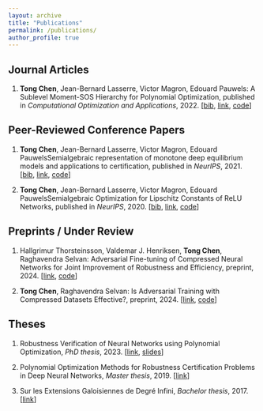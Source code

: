 ```yaml
---
layout: archive
title: "Publications"
permalink: /publications/
author_profile: true
---
```


Journal Articles
---
1. **Tong Chen**, Jean-Bernard Lasserre, Victor Magron, Edouard Pauwels: A Sublevel Moment-SOS Hierarchy for Polynomial Optimization, published in *Computational Optimization and Applications*, 2022. [[bib](https://tongchen779.github.io/ref/2022-01-Sublevel.bib), [link](https://doi.org/10.1007/s10589-021-00325-z), [code](https://github.com/TongCHEN779/MultiMomOpt)]

Peer-Reviewed Conference Papers
---
1. **Tong Chen**, Jean-Bernard Lasserre, Victor Magron, Edouard PauwelsSemialgebraic representation of monotone deep equilibrium models and applications to certification, published in *NeurIPS*, 2021. [[bib](https://tongchen779.github.io/ref/2021-12-SemiMonDEQ.bib), [link](https://proceedings.neurips.cc/paper_files/paper/2021/file/e3b21256183cf7c2c7a66be163579d37-Paper.pdf), [code](https://github.com/TongCHEN779/CertMON)]

1. **Tong Chen**, Jean-Bernard Lasserre, Victor Magron, Edouard PauwelsSemialgebraic Optimization for Lipschitz Constants of ReLU Networks, published in *NeurIPS*, 2020. [[bib](https://tongchen779.github.io/ref/2020-12-SemiLip.bib), [link](https://proceedings.neurips.cc/paper_files/paper/2020/file/,dea9ddb25cbf2352cf4dec30222a02a5-Paper.pdf), [code](https://github.com/TongCHEN779/CertDNN)]

Preprints / Under Review
---
1. Hallgrimur Thorsteinsson, Valdemar J. Henriksen, **Tong Chen**, Raghavendra Selvan: Adversarial Fine-tuning of Compressed Neural Networks for Joint Improvement of Robustness and Efficiency, preprint, 2024. [[link](https://arxiv.org/pdf/2403.09441.pdf), [code](https://github.com/saintslab/Adver-Fine)]

1. **Tong Chen**, Raghavendra Selvan: Is Adversarial Training with Compressed Datasets Effective?, preprint, 2024. [[link](https://arxiv.org/pdf/2402.05675.pdf), [code](https://github.com/TongCHEN779/MinimalFiniteCovering)]

Theses
---
1. Robustness Verification of Neural Networks using Polynomial Optimization, *PhD thesis*, 2023. [[link](http://thesesups.ups-tlse.fr/5493/1/2022TOU30190.pdf), [slides](https://theses.hal.science/tel-04008562/document)]

1. Polynomial Optimization Methods for Robustness Certification Problems in Deep Neural Networks, *Master thesis*, 2019. [[link](http://tongchen779.github.io/files/Master_thesis.pdf)]

1. Sur les Extensions Galoisiennes de Degré Infini, *Bachelor thesis*, 2017. [[link](http://tongchen779.github.io/files/Bachelor_thesis.pdf)]
